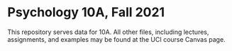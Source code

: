# Psychology 10A, Fall 2021

This repository serves data for 10A.  All other files, including lectures, assignments, and examples may be found at the UCI course Canvas page.
